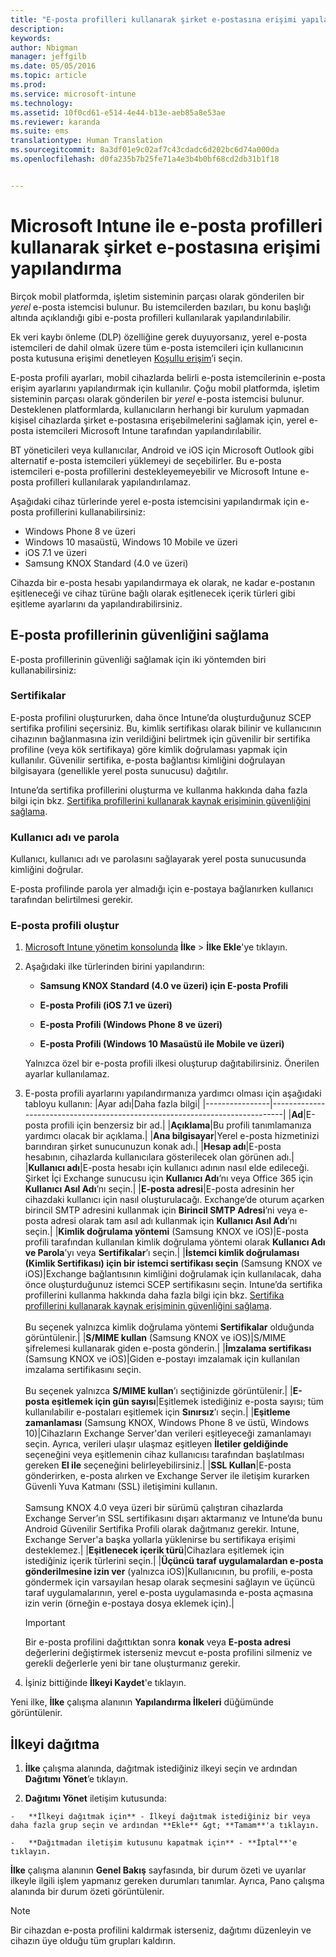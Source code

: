 ```yaml
---
title: "E-posta profilleri kullanarak şirket e-postasına erişimi yapılandırma | Microsoft Intune"
description: 
keywords: 
author: Nbigman
manager: jeffgilb
ms.date: 05/05/2016
ms.topic: article
ms.prod: 
ms.service: microsoft-intune
ms.technology: 
ms.assetid: 10f0cd61-e514-4e44-b13e-aeb85a8e53ae
ms.reviewer: karanda
ms.suite: ems
translationtype: Human Translation
ms.sourcegitcommit: 8a3df01e9c02af7c43cdadc6d202bc6d74a000da
ms.openlocfilehash: d0fa235b7b25fe71a4e3b4b0bf68cd2db31b1f18


---
```


# Microsoft Intune ile e-posta profilleri kullanarak şirket e-postasına erişimi yapılandırma
Birçok mobil platformda, işletim sisteminin parçası olarak gönderilen bir *yerel* e-posta istemcisi bulunur.  Bu istemcilerden bazıları, bu konu başlığı altında açıklandığı gibi e-posta profilleri kullanılarak yapılandırılabilir.

Ek veri kaybı önleme (DLP) özelliğine gerek duyuyorsanız, yerel e-posta istemcileri de dahil olmak üzere tüm e-posta istemcileri için kullanıcının posta kutusuna erişimi denetleyen [Koşullu erişim](restrict-access-to-email-and-o365-services-with-microsoft-intune.md)’i seçin.

E-posta profili ayarları, mobil cihazlarda belirli e-posta istemcilerinin e-posta erişim ayarlarını yapılandırmak için kullanılır.   Çoğu mobil platformda, işletim sisteminin parçası olarak gönderilen bir *yerel* e-posta istemcisi bulunur.  Desteklenen platformlarda, kullanıcıların herhangi bir kurulum yapmadan kişisel cihazlarda şirket e-postasına erişebilmelerini sağlamak için, yerel e-posta istemcileri Microsoft Intune tarafından yapılandırılabilir.  

BT yöneticileri veya kullanıcılar, Android ve iOS için Microsoft Outlook gibi alternatif e-posta istemcileri yüklemeyi de seçebilirler.  Bu e-posta istemcileri e-posta profillerini destekleyemeyebilir ve Microsoft Intune e-posta profilleri kullanılarak yapılandırılamaz.  

Aşağıdaki cihaz türlerinde yerel e-posta istemcisini yapılandırmak için e-posta profillerini kullanabilirsiniz:
-   Windows Phone 8 ve üzeri
-   Windows 10 masaüstü, Windows 10 Mobile ve üzeri
-   iOS 7.1 ve üzeri
-   Samsung KNOX Standard (4.0 ve üzeri)


Cihazda bir e-posta hesabı yapılandırmaya ek olarak, ne kadar e-postanın eşitleneceği ve cihaz türüne bağlı olarak eşitlenecek içerik türleri gibi eşitleme ayarlarını da yapılandırabilirsiniz.

## E-posta profillerinin güvenliğini sağlama
E-posta profillerinin güvenliği sağlamak için iki yöntemden biri kullanabilirsiniz:

### Sertifikalar
E-posta profilini oluştururken, daha önce Intune’da oluşturduğunuz SCEP sertifika profilini seçersiniz. Bu, kimlik sertifikası olarak bilinir ve kullanıcının cihazının bağlanmasına izin verildiğini belirtmek için güvenilir bir sertifika profiline (veya kök sertifikaya) göre kimlik doğrulaması yapmak için kullanılır. Güvenilir sertifika, e-posta bağlantısı kimliğini doğrulayan bilgisayara (genellikle yerel posta sunucusu) dağıtılır.

Intune’da sertifika profillerini oluşturma ve kullanma hakkında daha fazla bilgi için bkz. [Sertifika profillerini kullanarak kaynak erişiminin güvenliğini sağlama](secure-resource-access-with-certificate-profiles.md).

### Kullanıcı adı ve parola
Kullanıcı, kullanıcı adı ve parolasını sağlayarak yerel posta sunucusunda kimliğini doğrular.

E-posta profilinde parola yer almadığı için e-postaya bağlanırken kullanıcı tarafından belirtilmesi gerekir.

### E-posta profili oluştur

1.  [Microsoft Intune yönetim konsolunda](https://manage.microsoft.com) **İlke** &gt; **İlke Ekle**'ye tıklayın.

2.  Aşağıdaki ilke türlerinden birini yapılandırın:

    -   **Samsung KNOX Standard (4.0 ve üzeri) için E-posta Profili**

    -   **E-posta Profili (iOS 7.1 ve üzeri)**

    -   **E-posta Profili (Windows Phone 8 ve üzeri)**

    -   **E-posta Profili (Windows 10 Masaüstü ile Mobile ve üzeri)**

    Yalnızca özel bir e-posta profili ilkesi oluşturup dağıtabilirsiniz. Önerilen ayarlar kullanılamaz.

3.  E-posta profili ayarlarını yapılandırmanıza yardımcı olması için aşağıdaki tabloyu kullanın:
    |Ayar adı|Daha fazla bilgi|
    |----------------|-----------------------------------------------------------------------------|
    |**Ad**|E-posta profili için benzersiz bir ad.|
    |**Açıklama**|Bu profili tanımlamanıza yardımcı olacak bir açıklama.|
    |**Ana bilgisayar**|Yerel e-posta hizmetinizi barındıran şirket sunucunuzun konak adı.|
    |**Hesap adı**|E-posta hesabının, cihazlarda kullanıcılara gösterilecek olan görünen adı.|
    |**Kullanıcı adı**|E-posta hesabı için kullanıcı adının nasıl elde edileceği. Şirket İçi Exchange sunucusu için **Kullanıcı Adı**’nı veya Office 365 için **Kullanıcı Asıl Adı**’nı seçin.|
    |**E-posta adresi**|E-posta adresinin her cihazdaki kullanıcı için nasıl oluşturulacağı. Exchange’de oturum açarken birincil SMTP adresini kullanmak için **Birincil SMTP Adresi**’ni veya e-posta adresi olarak tam asıl adı kullanmak için **Kullanıcı Asıl Adı**’nı seçin.|
    |**Kimlik doğrulama yöntemi** (Samsung KNOX ve iOS)|E-posta profili tarafından kullanılan kimlik doğrulama yöntemi olarak **Kullanıcı Adı ve Parola**’yı veya **Sertifikalar**’ı seçin.|
    |**İstemci kimlik doğrulaması (Kimlik Sertifikası) için bir istemci sertifikası seçin** (Samsung KNOX ve iOS)|Exchange bağlantısının kimliğini doğrulamak için kullanılacak, daha önce oluşturduğunuz istemci SCEP sertifikasını seçin. Intune’da sertifika profillerini kullanma hakkında daha fazla bilgi için bkz. [Sertifika profillerini kullanarak kaynak erişiminin güvenliğini sağlama](secure-resource-access-with-certificate-profiles.md).<br /><br />Bu seçenek yalnızca kimlik doğrulama yöntemi **Sertifikalar** olduğunda görüntülenir.|
    |**S/MIME kullan** (Samsung KNOX ve iOS)|S/MIME şifrelemesi kullanarak giden e-posta gönderin.|
    |**İmzalama sertifikası** (Samsung KNOX ve iOS)|Giden e-postayı imzalamak için kullanılan imzalama sertifikasını seçin.<br /><br />Bu seçenek yalnızca **S/MIME kullan**’ı seçtiğinizde görüntülenir.|
    |**E-posta eşitlemek için gün sayısı**|Eşitlemek istediğiniz e-posta sayısı; tüm kullanılabilir e-postaları eşitlemek için **Sınırsız**’ı seçin.|
    |**Eşitleme zamanlaması** (Samsung KNOX, Windows Phone 8 ve üstü, Windows 10)|Cihazların Exchange Server'dan verileri eşitleyeceği zamanlamayı seçin. Ayrıca, verileri ulaşır ulaşmaz eşitleyen **İletiler geldiğinde** seçeneğini veya eşitlemenin cihaz kullanıcısı tarafından başlatılması gereken **El ile** seçeneğini belirleyebilirsiniz.|
    |**SSL Kullan**|E-posta gönderirken, e-posta alırken ve Exchange Server ile iletişim kurarken Güvenli Yuva Katmanı (SSL) iletişimini kullanın.<br /><br />Samsung KNOX 4.0 veya üzeri bir sürümü çalıştıran cihazlarda Exchange Server’ın SSL sertifikasını dışarı aktarmanız ve Intune’da bunu Android Güvenilir Sertifika Profili olarak dağıtmanız gerekir. Intune, Exchange Server'a başka yollarla yüklenirse bu sertifikaya erişimi desteklemez.|
    |**Eşitlenecek içerik türü**|Cihazlara eşitlemek için istediğiniz içerik türlerini seçin.| 
    |**Üçüncü taraf uygulamalardan e-posta gönderilmesine izin ver** (yalnızca iOS)|Kullanıcının, bu profili, e-posta göndermek için varsayılan hesap olarak seçmesini sağlayın ve üçüncü taraf uygulamalarının, yerel e-posta uygulamasında e-posta açmasına izin verin (örneğin e-postaya dosya eklemek için).|

    > [!IMPORTANT]
    > Bir e-posta profilini dağıttıktan sonra **konak** veya **E-posta adresi** değerlerini değiştirmek isterseniz mevcut e-posta profilini silmeniz ve gerekli değerlerle yeni bir tane oluşturmanız gerekir.

4.  İşiniz bittiğinde **İlkeyi Kaydet**'e tıklayın.

Yeni ilke, **İlke** çalışma alanının **Yapılandırma İlkeleri** düğümünde görüntülenir.

## İlkeyi dağıtma

1.   **İlke** çalışma alanında, dağıtmak istediğiniz ilkeyi seçin ve ardından **Dağıtımı Yönet**’e tıklayın.

2.   **Dağıtımı Yönet** iletişim kutusunda:

    -   **İlkeyi dağıtmak için** - İlkeyi dağıtmak istediğiniz bir veya daha fazla grup seçin ve ardından **Ekle** &gt; **Tamam**'a tıklayın.

    -   **Dağıtmadan iletişim kutusunu kapatmak için** - **İptal**'e tıklayın.

 **İlke** çalışma alanının **Genel Bakış** sayfasında, bir durum özeti ve uyarılar ilkeyle ilgili işlem yapmanız gereken durumları tanımlar. Ayrıca, Pano çalışma alanında bir durum özeti görüntülenir.

> [!NOTE]
> Bir cihazdan e-posta profilini kaldırmak isterseniz, dağıtımı düzenleyin ve cihazın üye olduğu tüm grupları kaldırın.





<!--HONumber=Jun16_HO4-->


